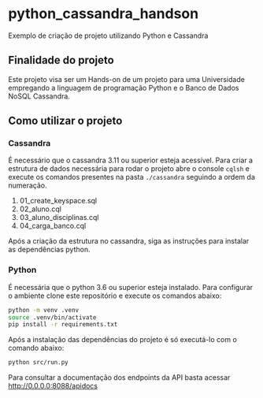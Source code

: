 # python_cassandra_handson
Exemplo de criação de projeto utilizando Python e Cassandra

## Finalidade do projeto
Este projeto visa ser um Hands-on de um projeto para uma Universidade empregando a linguagem de programação Python e o  Banco de Dados NoSQL Cassandra.

## Como utilizar o projeto

### Cassandra

É necessário que o cassandra 3.11 ou superior esteja acessível.
Para criar a estrutura de dados necessária para rodar o projeto abre o console `cqlsh` e execute os comandos
presentes na pasta `./cassandra` seguindo a ordem da numeração.

1. 01_create_keyspace.sql
2. 02_aluno.cql
3. 03_aluno_disciplinas.cql
4. 04_carga_banco.cql

Após a criação da estrutura no cassandra, siga as instruções para instalar as dependências python.

### Python

É necessária que o python 3.6 ou superior esteja instalado.
Para configurar o ambiente clone este repositório e execute os comandos abaixo:

```bash
python -m venv .venv
source .venv/bin/activate
pip install -r requirements.txt
```

Após a instalação das dependências do projeto é só executá-lo com o comando abaixo:

```bash
python src/run.py
```

Para consultar a documentação dos endpoints da API basta acessar http://0.0.0.0:8088/apidocs
